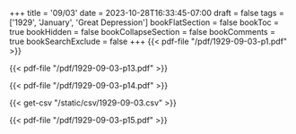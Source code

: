 +++
title = '09/03'
date = 2023-10-28T16:33:45-07:00
draft = false
tags = ['1929', 'January', 'Great Depression']
bookFlatSection = false
bookToc = true
bookHidden = false
bookCollapseSection = false
bookComments = true
bookSearchExclude = false
+++
{{< pdf-file "/pdf/1929-09-03-p1.pdf" >}}

{{< pdf-file "/pdf/1929-09-03-p13.pdf" >}}

{{< pdf-file "/pdf/1929-09-03-p14.pdf" >}}

{{< get-csv "/static/csv/1929-09-03.csv" >}}

{{< pdf-file "/pdf/1929-09-03-p15.pdf" >}}